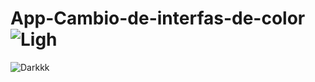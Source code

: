 # App-Cambio-de-interfas-de-color![Ligh](https://github.com/RayAmpar0/App-Cambio-de-interfas-de-color/assets/129225262/864c8051-449c-465d-9d24-415a3bdb37b6)
![Darkkk](https://github.com/RayAmpar0/App-Cambio-de-interfas-de-color/assets/129225262/b125bc6b-c407-4bdb-a2b4-e3b555834a56)
